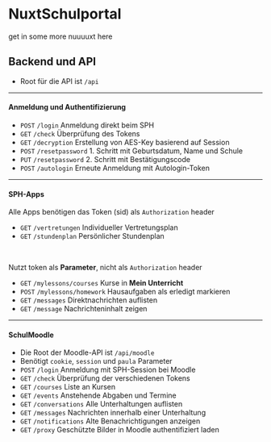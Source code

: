 # NuxtSchulportal

get in some more nuuuuxt here

## Backend und API

-   Root für die API ist <code>/api</code>

---

#### Anmeldung und Authentifizierung

-   <code>POST</code> <code>/login</code> Anmeldung direkt beim SPH
-   <code>GET</code> <code>/check</code> Überprüfung des Tokens
-   <code>GET</code> <code>/decryption</code> Erstellung von AES-Key basierend auf Session
-   <code>POST</code> <code>/resetpassword</code> 1. Schritt mit Geburtsdatum, Name und Schule
-   <code>PUT</code> <code>/resetpassword</code> 2. Schritt mit Bestätigungscode
-   <code>POST</code> <code>/autologin</code> Erneute Anmeldung mit Autologin-Token

---

#### SPH-Apps

Alle Apps benötigen das Token (sid) als <code>Authorization</code> header

-   <code>GET</code> <code>/vertretungen</code> Individueller Vertretungsplan
-   <code>GET</code> <code>/stundenplan</code> Persönlicher Stundenplan
<br>

Nutzt token als **Parameter**, nicht als <code>Authorization</code> header
-   <code>GET</code> <code>/mylessons/courses</code> Kurse in **Mein Unterricht**
-   <code>POST</code> <code>/mylessons/homework</code> Hausaufgaben als erledigt markieren
-   <code>GET</code> <code>/messages</code> Direktnachrichten auflisten 
-   <code>GET</code> <code>/message</code> Nachrichteninhalt zeigen

---

#### SchulMoodle

-   Die Root der Moodle-API ist <code>/api/moodle</code>
-   Benötigt <code>cookie</code>, <code>session</code> und <code>paula</code> Parameter
-   <code>POST</code> <code>/login</code> Anmeldung mit SPH-Session bei Moodle
-   <code>GET</code> <code>/check</code> Überprüfung der verschiedenen Tokens
-   <code>GET</code> <code>/courses</code> Liste an Kursen
-   <code>GET</code> <code>/events</code> Anstehende Abgaben und Termine
-   <code>GET</code> <code>/conversations</code> Alle Unterhaltungen auflisten
-   <code>GET</code> <code>/messages</code> Nachrichten innerhalb einer Unterhaltung
-   <code>GET</code> <code>/notifications</code> Alte Benachrichtigungen anzeigen
-   <code>GET</code> <code>/proxy</code> Geschützte Bilder in Moodle authentifiziert laden

